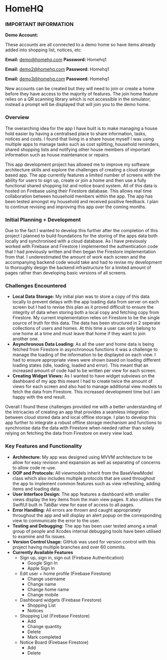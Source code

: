 # HomeHQ

### IMPORTANT INFORMATION

**************************Demo Account:**************************

These accounts are all connected to a demo home so have items already added into shopping list, notices, etc

**************Email:************** demo@homehq.com ********************Password:******************** Homehq1

**************Email:************** demo2@homehq.com ********************Password:******************** Homehq1

**************Email:************** demo3@homehq.com ********************Password:******************** Homehq1

New accounts can be created but they will need to join or create a home before they have access to the majority of features. The join home feature relies on a QR scanning library which is not accessible in the simulator, instead a prompt will be displayed that will join you to the demo home.

### Overview

The overarching idea for the app I have built is to make managing a house hold easier by having a centralised place to share information, tasks, notices and costs. I found that living in a share house myself I was using multiple apps to manage tasks such as cost splitting, household reminders, shared shopping lists and notifying other house members of important information such as house maintenance or repairs.

This app development project has allowed me to improve my software architecture skills and explore the challenges of creating a cloud storage based app. The app currently features a limited number of screens with the ability for users to sign up, create or join a home and then use a fully functional shared shopping list and notice board system. All of this data is hosted on Firebase using their Firestore database. This allows real time collaboration between household members within the app. The app has been tested amongst my household and received positive feedback. I plan to continue revising and improving this app over the coming months.

### Initial Planning + Development

Due to the fact I wanted to develop this further after the completion of this project I planned to build foundations for the storing of the apps data both locally and synchronised with a cloud database. As I have previously worked with Firebase and Firestore I implemented the authentication code that I had previously written and then began the Firestore implementation from that. I underestimated the amount of work each screen and the accompanying backend code would take and had to revise my development to thoroughly design the backend infrastructure for a limited amount of pages rather than developing basic versions of all screens.

### Challenges Encountered

- **************************************Local Data Storage:************************************** My initial plan was to store a copy of this data locally to prevent delays with the app loading data from server on each screen but I had to revise this plan as it proved difficult to ensure the integrity of data when storing both a local copy and fetching copy from Firestore. My current implementation relies on Firestore to be the single source of truth for this data. The data has been structured in 2 seperate collections of users and homes. At this time a user can only belong to one home at a time and must leave that home if they want to join another one.
- ******************************************************Asynchronous Data Loading:****************************************************** As all the user and home data is being fetched from Firestore in asynchronous functions it was a challenge to manage the loading of the information to be displayed on each view. I had to ensure appropriate views were shown based on loading different loading states (idle, loading, loaded and error). This meant that an increased amount of code had to be written per view for each screen.
- ************************************Creating Widget Views:************************************ As I wanted to have widget subviews on the dashboard of my app this meant I had to create twice the amount of views for each screen and also had to manage additional view models to fetch the data from Firestore. This increased development time but I am happy with the end result.

Overall I found these challenges provided me with a better understanding of the intricacies of creating an app that provides a seamless integration between cloud stored data and local offline storage. I plan to develop this app further to integrate a robust offline storage mechanism and functions to synchronise data the data with Firestore when needed rather than solely relying on fetching the data from Firestore on every view load.

### Key Features and Functionality

- **************************Architecture:************************** My app was designed using MVVM architecture to be allow for easy revision and expansion as well as separating of concerns to allow code re-use.
- **OOP and Protocols:** All viewmodels inherit from the BaseViewModel class which also includes multiple protocols that are used throughout the app to implement common features such as view refreshing, adding items and loading data.
- ******************User Interface Design:****************** The app features a dashboard with smaller views display the key items from the main view pages. It also utilises the SwiftUI built in TabBar view for ease of access to all pages.
- ************Error Handling:************ All errors are thrown and caught appropriately throughout the app and will display an alert popup on the corresponding view to communicate the error to the user.
- ********************************************Testing and Debugging:******************************************** The app has been user tested among a small group of people and Xcodes internal debugging tools have been utilised to examine and fix issues.
- ********************************Version Control Usage:******************************** GitHub was used for version control with this project having multiple branches and over 60 commits.
- **********************************************************Currently Available Features**********************************************************
    - Sign up, sign in, sign out (Firebase Authentication)
        - Google Sign In
        - Apple Sign In
    - Edit user + home profile (Firebase Firestore)
        - Change username
        - Change name
        - Change home name
        - Change mobile
    - Dashboard widgets (Firebase Firestore)
        - Shopping List
        - Notices
    - Shopping List (Firebase Firestore)
        - Add
        - Change quantity
        - Delete
        - Mark completed
    - Notice Board (Firebase Firestore)
        - Add
        - Delete
